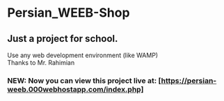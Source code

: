 # Persian_WEEB-Shop
## Just a project for school.

Use any web development environment (like WAMP)  
Thanks to Mr. Rahimian

### NEW: Now you can view this project live at: [https://persian-weeb.000webhostapp.com/index.php]
